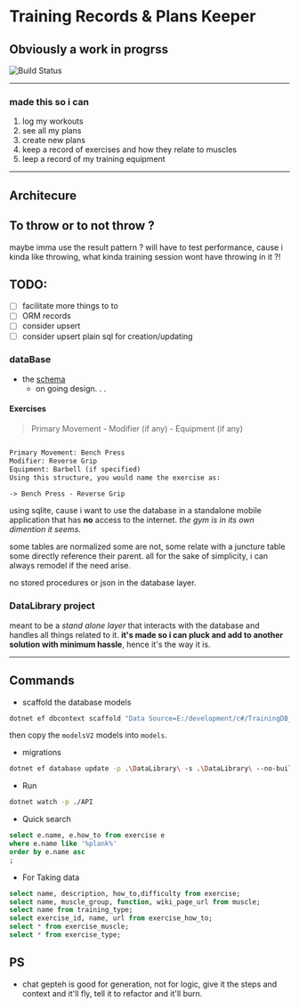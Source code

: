 # Training Records & Plans Keeper

## Obviously a work in progrss

![Build Status]()



---

### made this so i can

1. log my workouts
1. see all my plans
1. create new plans
1. keep a record of exercises and how they relate to muscles
1. leep a record of my training equipment

---

## Architecure

## To throw or to not throw ?

maybe imma use the result pattern ? will have to test performance, cause i kinda like throwing, what kinda training
session wont have throwing in it ?!

## TODO:

- [ ] facilitate more things to to
- [ ] ORM records
- [ ] consider upsert
- [ ] consider upsert plain sql for creation/updating

### dataBase

- the [schema](https://dbdiagram.io/d/workout-tracker-65bf3a4dac844320ae64ab02)
    - on going design. . .

#### Exercises

> Primary Movement - Modifier (if any) - Equipment (if any)
>

```txt

Primary Movement: Bench Press
Modifier: Reverse Grip
Equipment: Barbell (if specified)
Using this structure, you would name the exercise as:

-> Bench Press - Reverse Grip
```

using sqlite, cause i want to use the database in a standalone mobile application that has **no** access to the
internet. _the gym is in its own dimention it seems_.

some tables are normalized some are not, some relate with a juncture table some directly reference their parent. all for
the sake of simplicity, i can always remodel if the need arise.

no stored procedures or json in the database layer.

### DataLibrary project

meant to be a _stand alone layer_ that interacts with the database and handles all things related to it. **it's made so
i can pluck and add to another solution with minimum hassle**, hence it's the way it is.

---

## Commands

- scaffold the database models

```bash
dotnet ef dbcontext scaffold "Data Source=E:/development/c#/TrainingDB_Integration/training_log_v2.db" Microsoft.EntityFrameworkCore.Sqlite --output-dir ModelsV2 -p .\DataLibrary\  --context-dir Context --no-build
```

then copy the `modelsV2` models into `models`.

- migrations

```bash
dotnet ef database update -p .\DataLibrary\ -s .\DataLibrary\ --no-build -c SqliteContext --connection "Data Source = E:\development\c#\TrainingDB_Integration\training_log_v2.db"

```

- Run

```bash
dotnet watch -p ./API
```


- Quick search

```sql
select e.name, e.how_to from exercise e
where e.name like '%plank%'
order by e.name asc
;
```

- For Taking data

```sql
select name, description, how_to,difficulty from exercise;
select name, muscle_group, function, wiki_page_url from muscle;
select name from training_type;
select exercise_id, name, url from exercise_how_to;
select * from exercise_muscle;
select * from exercise_type;
```

## PS

- chat gepteh is good for generation, not for logic, give it the steps and context and it'll fly, tell it to refactor and it'll burn.
